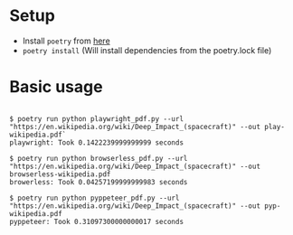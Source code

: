 # Setup

- Install `poetry` from [here](https://python-poetry.org/docs/#installation)
- `poetry install` (Will install dependencies from the poetry.lock file)

# Basic usage

```shell

$ poetry run python playwright_pdf.py --url "https://en.wikipedia.org/wiki/Deep_Impact_(spacecraft)" --out play-wikipedia.pdf`
playwright: Took 0.1422239999999999 seconds

$ poetry run python browserless_pdf.py --url "https://en.wikipedia.org/wiki/Deep_Impact_(spacecraft)" --out browserless-wikipedia.pdf
browerless: Took 0.04257199999999983 seconds

$ poetry run python pyppeteer_pdf.py --url "https://en.wikipedia.org/wiki/Deep_Impact_(spacecraft)" --out pyp-wikipedia.pdf
pyppeteer: Took 0.31097300000000017 seconds
```
